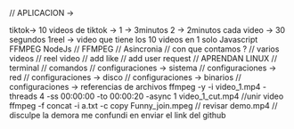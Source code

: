 
// APLICACION ->

tiktok->
10 videos de tiktok ->
1 -> 3minutos
2 -> 2minutos
cada video -> 30 segundos
1reel -> video que tiene los 10 videos en 1 solo
Javascript
FFMPEG
NodeJs
// FFMPEG
// Asincronia
// con que contamos ? 
// varios videos
// reel video
// add like
// add user request
// APRENDAN LINUX
// terminal
// comandos
// configuraciones -> sistema
// configuraciones -> red
// configuraciones -> disco
// configuraciones -> binarios
// configuraciones -> referencias de archivos
ffmpeg -y -i video_1.mp4 -threads 4 -ss 00:00:00 -to 00:00:20 -async 1 video_1_cut.mp4
//unir video
ffmpeg -f concat -i a.txt -c copy Funny_join.mpeg
// revisar demo.mp4
// disculpe la demora me confundi en enviar el link del github